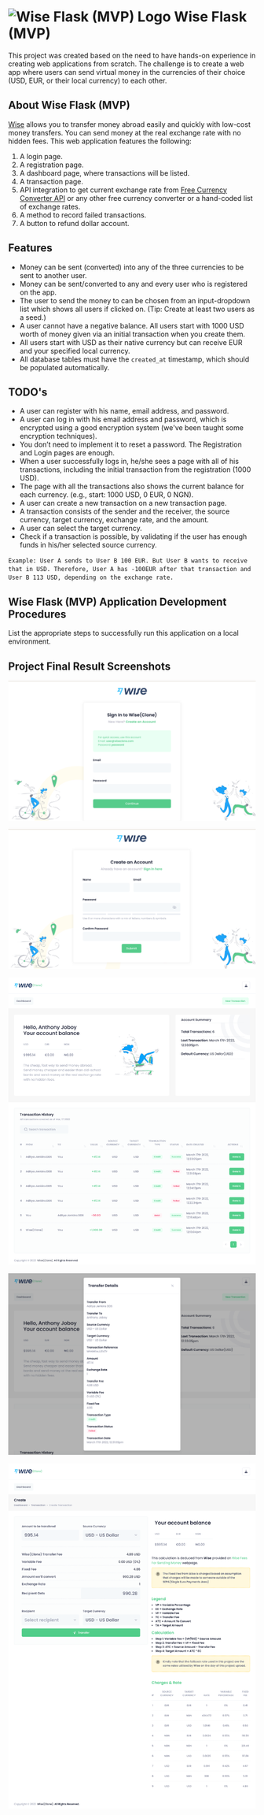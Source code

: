 # <img alt="Wise Flask (MVP) Logo" src="https://wise.com/public-resources/assets/logos/wise/brand_logo.svg"> Wise Flask (MVP)

This project was created based on the need to have hands-on experience in creating web applications from scratch. The challenge is to create a web app where users can send virtual money in the currencies of their choice (USD, EUR, or their local currency) to each other.

## About Wise Flask (MVP)

[Wise](https://www.wise.com) allows you to transfer money abroad easily and quickly with low-cost money transfers. You can send money at the real exchange rate with no hidden fees. This web application features the following:

1. A login page.
2. A registration page.
3. A dashboard page, where transactions will be listed.
4. A transaction page.
5. API integration to get current exchange rate from [Free Currency Converter API](https://www.currencyconverterapi.com/) or any other free currency converter or a hand-coded list of exchange rates.
6. A method to record failed transactions.
7. A button to refund dollar account.

## Features
- Money can be sent (converted) into any of the three currencies to be sent to another user.
- Money can be sent/converted to any and every user who is registered on the app.
- The user to send the money to can be chosen from an input-dropdown list which shows all users if clicked on. (Tip: Create at least two users as a seed.)
- A user cannot have a negative balance. All users start with 1000 USD worth of money given via an initial transaction when you create them.
- All users start with USD as their native currency but can receive EUR and your specified local currency.
- All database tables must have the `created_at` timestamp, which should be populated automatically.

## TODO's

- A user can register with his name, email address, and password.
- A user can log in with his email address and password, which is encrypted using a good encryption system (we've been taught some encryption techniques).
- You don’t need to implement it to reset a password. The Registration and Login pages are enough.
- When a user successfully logs in, he/she sees a page with all of his transactions, including the initial transaction from the registration (1000 USD).
- The page with all the transactions also shows the current balance for each currency. (e.g., start: 1000 USD, 0 EUR, 0 NGN).
- A user can create a new transaction on a new transaction page.
- A transaction consists of the sender and the receiver, the source currency, target currency, exchange rate, and the amount.
- A user can select the target currency.
- Check if a transaction is possible, by validating if the user has enough funds in his/her selected source currency.

`Example: User A sends to User B 100 EUR. But User B wants to receive that in USD. Therefore, User A has -100EUR after that transaction and User B 113 USD, depending on the exchange rate. `

## Wise Flask (MVP) Application Development Procedures

List the appropriate steps to successfully run this application on a local environment.

## Project Final Result Screenshots

![Login page](images/screen-4.png)

![Registration page](images/screen-5.png)

![Dashboard page](images/screen-1.png)

![Transaction details view](images/screen-2.png)

![Transaction page](images/screen-3.png)